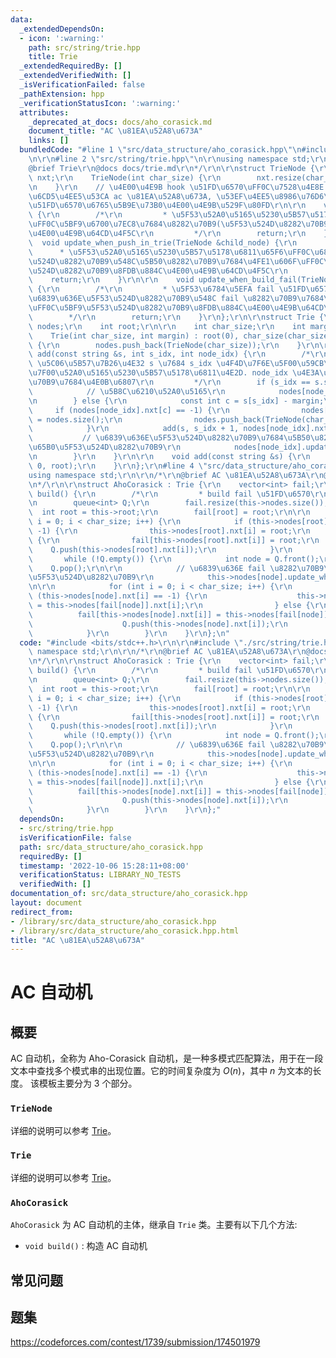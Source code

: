 ```yaml
---
data:
  _extendedDependsOn:
  - icon: ':warning:'
    path: src/string/trie.hpp
    title: Trie
  _extendedRequiredBy: []
  _extendedVerifiedWith: []
  _isVerificationFailed: false
  _pathExtension: hpp
  _verificationStatusIcon: ':warning:'
  attributes:
    _deprecated_at_docs: docs/aho_corasick.md
    document_title: "AC \u81EA\u52A8\u673A"
    links: []
  bundledCode: "#line 1 \"src/data_structure/aho_corasick.hpp\"\n#include <bits/stdc++.h>\r\
    \n\r\n#line 2 \"src/string/trie.hpp\"\n\r\nusing namespace std;\r\n\r\n/*\r\n\
    @brief Trie\r\n@docs docs/trie.md\r\n*/\r\n\r\nstruct TrieNode {\r\n    vector<int>\
    \ nxt;\r\n    TrieNode(int char_size) {\r\n        nxt.resize(char_size, -1);\r\
    \n    }\r\n    // \u4E00\u4E9B hook \u51FD\u6570\uFF0C\u7528\u4E8E Trie \u7B97\
    \u6CD5\u4EE5\u53CA ac \u81EA\u52A8\u673A, \u53EF\u4EE5\u8986\u76D6\u8FD9\u4E9B\
    \u51FD\u6570\u6765\u5B9E\u73B0\u4E00\u4E9B\u529F\u80FD\r\n\r\n    void update_when_finish_in_trie()\
    \ {\r\n        /*\r\n         * \u5F53\u52A0\u5165\u5230\u5B57\u5178\u6811\u540E\
    \uFF0C\u5BF9\u6700\u7EC8\u7684\u8282\u70B9(\u5F53\u524D\u8282\u70B9)\u8FDB\u884C\
    \u4E00\u4E9B\u64CD\u4F5C\r\n         */\r\n        return;\r\n    }\r\n\r\n  \
    \  void update_when_push_in_trie(TrieNode &child_node) {\r\n        /*\r\n   \
    \      * \u5F53\u52A0\u5165\u5230\u5B57\u5178\u6811\u65F6\uFF0C\u6839\u636E\u5F53\
    \u524D\u8282\u70B9\u548C\u5B50\u8282\u70B9\u7684\u4FE1\u606F\uFF0C\u5BF9\u5F53\
    \u524D\u8282\u70B9\u8FDB\u884C\u4E00\u4E9B\u64CD\u4F5C\r\n         */\r\n    \
    \    return;\r\n    }\r\n\r\n    void update_when_build_fail(TrieNode &fail_node)\
    \ {\r\n        /*\r\n         * \u5F53\u6784\u5EFA fail \u51FD\u6570\u65F6\uFF0C\
    \u6839\u636E\u5F53\u524D\u8282\u70B9\u548C fail \u8282\u70B9\u7684\u4FE1\u606F\
    \uFF0C\u5BF9\u5F53\u524D\u8282\u70B9\u8FDB\u884C\u4E00\u4E9B\u64CD\u4F5C\r\n \
    \        */\r\n        return;\r\n    }\r\n};\r\n\r\nstruct Trie {\r\n    vector<TrieNode>\
    \ nodes;\r\n    int root;\r\n\r\n    int char_size;\r\n    int margin;\r\n\r\n\
    \    Trie(int char_size, int margin) : root(0), char_size(char_size), margin(margin)\
    \ {\r\n        nodes.push_back(TrieNode(char_size));\r\n    }\r\n\r\n    void\
    \ add(const string &s, int s_idx, int node_idx) {\r\n        /*\r\n         *\
    \ \u5C06\u5B57\u7B26\u4E32 s \u7684 s_idx \u4F4D\u7F6E\u5F00\u59CB\u7684\u540E\
    \u7F00\u52A0\u5165\u5230\u5B57\u5178\u6811\u4E2D. node_idx \u4E3A\u5F53\u524D\u8282\
    \u70B9\u7684\u4E0B\u6807\r\n         */\r\n        if (s_idx == s.size()) {\r\n\
    \            // \u5B8C\u6210\u52A0\u5165\r\n            nodes[node_idx].update_when_finish_in_trie();\r\
    \n        } else {\r\n            const int c = s[s_idx] - margin;\r\n       \
    \     if (nodes[node_idx].nxt[c] == -1) {\r\n                nodes[node_idx].nxt[c]\
    \ = nodes.size();\r\n                nodes.push_back(TrieNode(char_size));\r\n\
    \            }\r\n            add(s, s_idx + 1, nodes[node_idx].nxt[c]);\r\n \
    \           // \u6839\u636E\u5F53\u524D\u8282\u70B9\u7684\u5B50\u8282\u70B9\u66F4\
    \u65B0\u5F53\u524D\u8282\u70B9\r\n            nodes[node_idx].update_when_push_in_trie(nodes[nodes[node_idx].nxt[c]]);\r\
    \n        }\r\n    }\r\n\r\n    void add(const string &s) {\r\n        add(s,\
    \ 0, root);\r\n    }\r\n};\r\n#line 4 \"src/data_structure/aho_corasick.hpp\"\n\
    using namespace std;\r\n\r\n/*\r\n@brief AC \u81EA\u52A8\u673A\r\n@docs docs/aho_corasick.md\r\
    \n*/\r\n\r\nstruct AhoCorasick : Trie {\r\n    vector<int> fail;\r\n\r\n    void\
    \ build() {\r\n        /*\r\n         * build fail \u51FD\u6570\r\n         */\r\
    \n        queue<int> Q;\r\n        fail.resize(this->nodes.size());\r\n      \
    \  int root = this->root;\r\n        fail[root] = root;\r\n\r\n        for (int\
    \ i = 0; i < char_size; i++) {\r\n            if (this->nodes[root].nxt[i] ==\
    \ -1) {\r\n                this->nodes[root].nxt[i] = root;\r\n            } else\
    \ {\r\n                fail[this->nodes[root].nxt[i]] = root;\r\n            \
    \    Q.push(this->nodes[root].nxt[i]);\r\n            }\r\n        }\r\n\r\n \
    \       while (!Q.empty()) {\r\n            int node = Q.front();\r\n        \
    \    Q.pop();\r\n\r\n            // \u6839\u636E fail \u8282\u70B9\u66F4\u65B0\
    \u5F53\u524D\u8282\u70B9\r\n            this->nodes[node].update_when_build_fail(nodes[fail[node]]);\r\
    \n\r\n            for (int i = 0; i < char_size; i++) {\r\n                if\
    \ (this->nodes[node].nxt[i] == -1) {\r\n                    this->nodes[node].nxt[i]\
    \ = this->nodes[fail[node]].nxt[i];\r\n                } else {\r\n          \
    \          fail[this->nodes[node].nxt[i]] = this->nodes[fail[node]].nxt[i];\r\n\
    \                    Q.push(this->nodes[node].nxt[i]);\r\n                }\r\n\
    \            }\r\n        }\r\n    }\r\n};\n"
  code: "#include <bits/stdc++.h>\r\n\r\n#include \"./src/string/trie.hpp\"\r\nusing\
    \ namespace std;\r\n\r\n/*\r\n@brief AC \u81EA\u52A8\u673A\r\n@docs docs/aho_corasick.md\r\
    \n*/\r\n\r\nstruct AhoCorasick : Trie {\r\n    vector<int> fail;\r\n\r\n    void\
    \ build() {\r\n        /*\r\n         * build fail \u51FD\u6570\r\n         */\r\
    \n        queue<int> Q;\r\n        fail.resize(this->nodes.size());\r\n      \
    \  int root = this->root;\r\n        fail[root] = root;\r\n\r\n        for (int\
    \ i = 0; i < char_size; i++) {\r\n            if (this->nodes[root].nxt[i] ==\
    \ -1) {\r\n                this->nodes[root].nxt[i] = root;\r\n            } else\
    \ {\r\n                fail[this->nodes[root].nxt[i]] = root;\r\n            \
    \    Q.push(this->nodes[root].nxt[i]);\r\n            }\r\n        }\r\n\r\n \
    \       while (!Q.empty()) {\r\n            int node = Q.front();\r\n        \
    \    Q.pop();\r\n\r\n            // \u6839\u636E fail \u8282\u70B9\u66F4\u65B0\
    \u5F53\u524D\u8282\u70B9\r\n            this->nodes[node].update_when_build_fail(nodes[fail[node]]);\r\
    \n\r\n            for (int i = 0; i < char_size; i++) {\r\n                if\
    \ (this->nodes[node].nxt[i] == -1) {\r\n                    this->nodes[node].nxt[i]\
    \ = this->nodes[fail[node]].nxt[i];\r\n                } else {\r\n          \
    \          fail[this->nodes[node].nxt[i]] = this->nodes[fail[node]].nxt[i];\r\n\
    \                    Q.push(this->nodes[node].nxt[i]);\r\n                }\r\n\
    \            }\r\n        }\r\n    }\r\n};"
  dependsOn:
  - src/string/trie.hpp
  isVerificationFile: false
  path: src/data_structure/aho_corasick.hpp
  requiredBy: []
  timestamp: '2022-10-06 15:28:11+08:00'
  verificationStatus: LIBRARY_NO_TESTS
  verifiedWith: []
documentation_of: src/data_structure/aho_corasick.hpp
layout: document
redirect_from:
- /library/src/data_structure/aho_corasick.hpp
- /library/src/data_structure/aho_corasick.hpp.html
title: "AC \u81EA\u52A8\u673A"
---
```

# AC 自动机

## 概要
AC 自动机，全称为 Aho-Corasick 自动机，是一种多模式匹配算法，用于在一段文本中查找多个模式串的出现位置。它的时间复杂度为 $O(n)$，其中 $n$ 为文本的长度。
该模板主要分为 3 个部分。
### `TrieNode`
详细的说明可以参考 [Trie](./trie.md)。
### `Trie`
详细的说明可以参考 [Trie](./trie.md)。

### `AhoCorasick`
`AhoCorasick` 为 AC 自动机的主体，继承自 `Trie` 类。主要有以下几个方法:
- `void build()` : 构造 AC 自动机


## 常见问题

## 题集
https://codeforces.com/contest/1739/submission/174501979